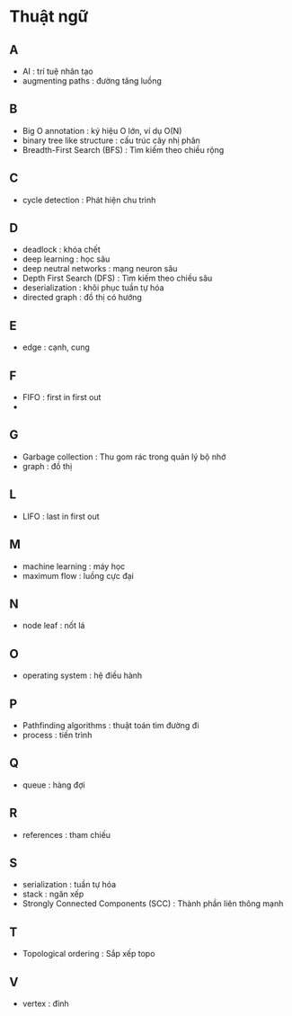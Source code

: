 # Thuật ngữ

## A
- AI : trí tuệ nhân tạo 
- augmenting paths : đường tăng luồng

## B
- Big O annotation : ký hiệu O lớn, ví dụ O(N)
- binary tree like structure : cấu trúc cây nhị phân
- Breadth-First Search (BFS) : Tìm kiếm theo chiều rộng

## C
- cycle detection : Phát hiện chu trình

## D
- deadlock : khóa chết
- deep learning : học sâu
- deep neutral networks : mạng neuron sâu
- Depth First Search (DFS) : Tìm kiếm theo chiều sâu
- deserialization : khôi phục tuần tự hóa
- directed graph : đồ thị có hướng

## E
- edge : cạnh, cung

## F
- FIFO : first in first out
- 

## G
- Garbage collection : Thu gom rác trong quản lý bộ nhớ
- graph : đồ thị

## L
- LIFO : last in first out

## M
- machine learning : máy học
- maximum flow : luồng cực đại

## N
- node leaf : nốt lá

## O
- operating system : hệ điều hành

## P
- Pathfinding algorithms : thuật toán tìm đường đi
- process : tiến trình

## Q
- queue : hàng đợi

## R
- references : tham chiếu 

## S
- serialization : tuần tự hóa 
- stack : ngăn xếp
- Strongly Connected Components (SCC) : Thành phần liên thông mạnh 

## T
- Topological ordering : Sắp xếp topo

## V
- vertex : đỉnh 
